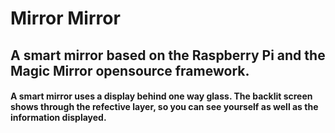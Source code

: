 # Mirror Mirror 

## A smart mirror based on the Raspberry Pi and the Magic Mirror opensource framework.

#### A smart mirror uses a display behind one way glass. The backlit screen shows through the refective layer, so you can see yourself as well as the information displayed.

